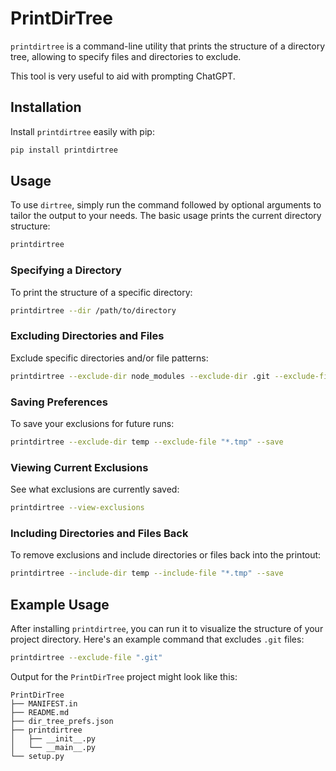 # PrintDirTree

`printdirtree` is a command-line utility that prints the structure of a directory tree, 
allowing to specify files and directories to exclude. 

This tool is very useful to aid with prompting ChatGPT. 

## Installation

Install `printdirtree` easily with pip:

```sh
pip install printdirtree
```

## Usage

To use `dirtree`, simply run the command followed by optional arguments to tailor the output to your needs. 
The basic usage prints the current directory structure:

```sh
printdirtree
```

### Specifying a Directory

To print the structure of a specific directory:

```sh
printdirtree --dir /path/to/directory
```

### Excluding Directories and Files

Exclude specific directories and/or file patterns:

```sh
printdirtree --exclude-dir node_modules --exclude-dir .git --exclude-file "*.log"
```

### Saving Preferences

To save your exclusions for future runs:

```sh
printdirtree --exclude-dir temp --exclude-file "*.tmp" --save
```

### Viewing Current Exclusions

See what exclusions are currently saved:

```sh
printdirtree --view-exclusions
```

### Including Directories and Files Back

To remove exclusions and include directories or files back into the printout:

```sh
printdirtree --include-dir temp --include-file "*.tmp" --save
```

## Example Usage

After installing `printdirtree`, you can run it to visualize the structure of your project directory. Here's an example command that excludes `.git` files:

```sh
printdirtree --exclude-file ".git"
```

Output for the `PrintDirTree` project might look like this:

```
PrintDirTree
├── MANIFEST.in
├── README.md
├── dir_tree_prefs.json
├── printdirtree
│   ├── __init__.py
│   └── __main__.py
└── setup.py
```